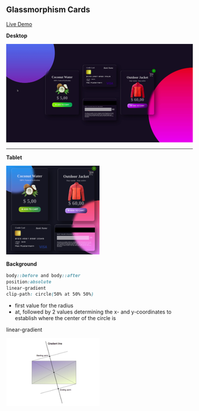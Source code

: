 ## Glassmorphism Cards

[Live Demo](https://mandyneumeyer.github.io/glassmorphism/)

**Desktop**

<img src="./assets/demo.gif" alt="demo">

---

**Tablet**

<img src="./assets/tablet.png" alt="tablet" width="50%">


**Background**
```css
body::before and body::after 
position:absolute
linear-gradient
clip-path: circle(50% at 50% 50%)
```
* first value for the radius
* at, followed by 2 values determining the x- and y-coordinates to establish where the center of the circle is


linear-gradient

<img src="./assets/linear-gradient.jpeg" alt="linear-gradient" width="50%">
